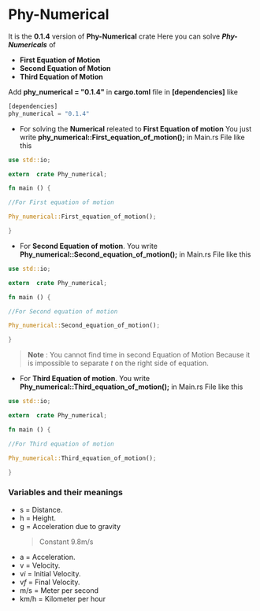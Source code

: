 # Phy-Numerical
It is the **0.1.4** version of **Phy-Numerical** crate 
Here you can solve ***Phy-Numericals*** of 
* **First Equation of Motion** 
* **Second Equation of Motion**
* **Third Equation of Motion**

Add **phy_numerical = "0.1.4"** in **cargo.toml** file in  **[dependencies]**
like 
```Rust
[dependencies]
phy_numerical = "0.1.4"
```
- For solving the **Numerical** releated to **First Equation of motion**
You just write **phy_numerical::First_equation_of_motion();** in Main.rs File like this 
```Rust
use std::io;

extern  crate Phy_numerical;

fn main () {

//For First equation of motion

Phy_numerical::First_equation_of_motion();

}
```
- For **Second Equation of motion**.
You write **Phy_numerical::Second_equation_of_motion();** in Main.rs File like this 
```Rust
use std::io;

extern  crate Phy_numerical;

fn main () {

//For Second equation of motion

Phy_numerical::Second_equation_of_motion();

}
```
> **Note** : You cannot find time in second Equation of Motion Because it is impossible to separate *t* on the right side of equation.
- For **Third Equation of motion**.
You write **Phy_numerical::Third_equation_of_motion();** in Main.rs File like this 
```Rust
use std::io;

extern  crate Phy_numerical;

fn main () {

//For Third equation of motion

Phy_numerical::Third_equation_of_motion();

}
```
### Variables and their meanings
* s = Distance.
* h = Height.
* g = Acceleration due to gravity  
  > Constant 9.8m/s
* a =  Acceleration.
* v = Velocity.
* v*i* = Initial Velocity.
*  v*f* = Final Velocity.
* m/s = Meter per second
* km/h = Kilometer per hour
